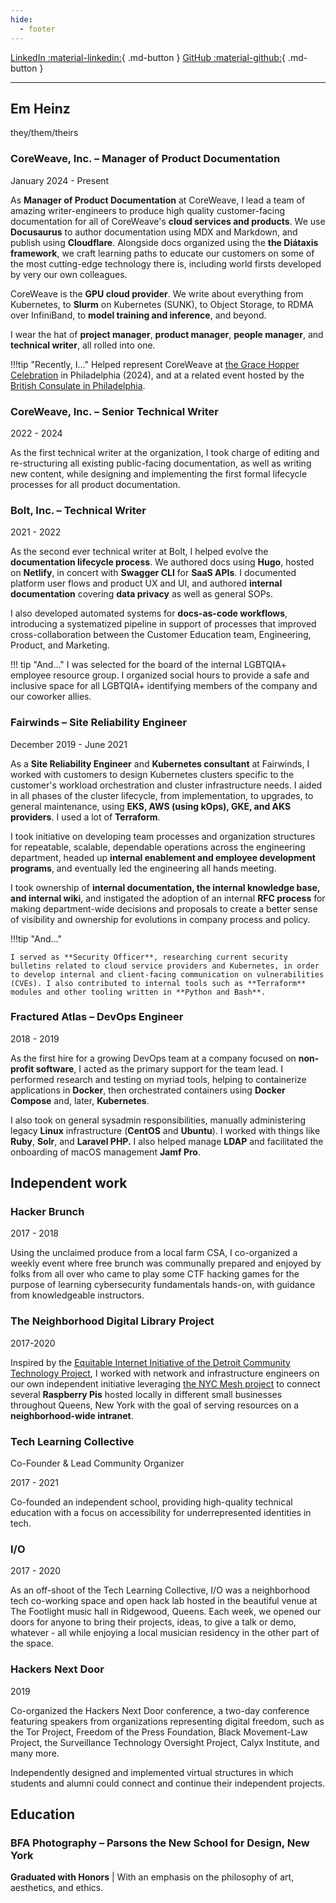 ```yaml
---
hide:
  - footer
---
```


[LinkedIn :material-linkedin:](https://www.linkedin.com/in/em-h-2b80992b3){ .md-button }
[GitHub :material-github:](https://github.com/microcosem){ .md-button }

---

## Em Heinz

they/them/theirs

### **CoreWeave, Inc.** – Manager of Product Documentation

January 2024 - Present

As **Manager of Product Documentation** at CoreWeave, I lead a team of amazing writer-engineers to produce high quality customer-facing documentation for all of CoreWeave's **cloud services and products**. We use **Docusaurus** to author documentation using MDX and Markdown, and publish using **Cloudflare**. Alongside docs organized using the **the Diátaxis framework**, we craft learning paths to educate our customers on some of the most cutting-edge technology there is, including world firsts developed by very our own colleagues.

CoreWeave is the **GPU cloud provider**. We write about everything from Kubernetes, to **Slurm** on Kubernetes (SUNK), to Object Storage, to RDMA over InfiniBand, to **model training and inference**, and beyond.

I wear the hat of **project manager**, **product manager**, **people manager**, and **technical writer**, all rolled into one.

!!!tip "Recently, I..."
    Helped represent CoreWeave at [the Grace Hopper Celebration](https://ghc.anitab.org/) in Philadelphia (2024), and at a related event hosted by the [British Consulate in Philadelphia](https://www.british-consulate.net/uk/United-Kingdom-Consular-Assistance-Philadelphia).

### **CoreWeave, Inc.** – Senior Technical Writer

2022 - 2024

As the first technical writer at the organization, I took charge of editing and re-structuring all existing public-facing documentation, as well as writing new content, while designing and implementing the first formal lifecycle processes for all product documentation.

### **Bolt, Inc.** – Technical Writer

2021 - 2022

As the second ever technical writer at Bolt, I helped evolve the **documentation lifecycle process**. We authored docs using **Hugo**, hosted on **Netlify**, in concert with **Swagger CLI** for **SaaS APIs**. I documented platform user flows and product UX and UI, and authored **internal documentation** covering **data privacy** as well as general SOPs.

I also developed automated systems for **docs-as-code workflows**, introducing a systematized pipeline in support of processes that improved cross-collaboration between the Customer Education team, Engineering, Product, and Marketing.

!!! tip "And..." 
    I was selected for the board of the internal LGBTQIA+ employee resource group. I organized social hours to provide a safe and inclusive space for all LGBTQIA+ identifying members of the company and our coworker allies.

### **Fairwinds** – Site Reliability Engineer

December 2019 - June 2021

As a **Site Reliability Engineer** and **Kubernetes consultant** at Fairwinds, I worked with customers to design Kubernetes clusters specific to the customer's workload orchestration and cluster infrastructure needs. I aided in all phases of the cluster lifecycle, from implementation, to upgrades, to general maintenance, using **EKS, AWS (using kOps), GKE, and AKS providers**. I used a lot of **Terraform**.

I took initiative on developing team processes and organization structures for repeatable, scalable, dependable operations across the engineering department, headed up **internal enablement and employee development programs**, and eventually led the engineering all hands meeting.

I took ownership of **internal documentation, the internal knowledge base, and internal wiki**, and instigated the adoption of an internal **RFC process** for making department-wide decisions and proposals to create a better sense of visibility and ownership for evolutions in company process and policy.

!!!tip "And..."

    I served as **Security Officer**, researching current security bulletins related to cloud service providers and Kubernetes, in order to develop internal and client-facing communication on vulnerabilities (CVEs). I also contributed to internal tools such as **Terraform** modules and other tooling written in **Python and Bash**.

### **Fractured Atlas** – DevOps Engineer

2018 - 2019

As the first hire for a growing DevOps team at a company focused on **non-profit software**, I acted as the primary support for the team lead. I performed research and testing on myriad tools, helping to containerize applications in **Docker**, then orchestrated containers using **Docker Compose** and, later, **Kubernetes**.

I also took on general sysadmin responsibilities, manually administering legacy **Linux** infrastructure (**CentOS** and **Ubuntu**). I worked with things like **Ruby**, **Solr**, and **Laravel PHP.** I also helped manage **LDAP** and facilitated the onboarding of macOS management **Jamf Pro**.

## Independent work

### Hacker Brunch

2017 - 2018

Using the unclaimed produce from a local farm CSA, I co-organized a weekly event where free brunch was communally prepared and enjoyed by folks from all over who came to play some CTF hacking games for the purpose of learning cybersecurity fundamentals hands-on, with guidance from knowledgeable instructors.

### The Neighborhood Digital Library Project

2017-2020

Inspired by the [Equitable Internet Initiative of the Detroit Community Technology Project](https://detroitcommunitytech.org/eii), I worked with network and infrastructure engineers on our own independent initiative leveraging [the NYC Mesh project](https://www.nycmesh.net) to connect several **Raspberry Pis** hosted locally in different small businesses throughout Queens, New York with the goal of serving resources on a **neighborhood-wide intranet**.

### Tech Learning Collective

Co-Founder & Lead Community Organizer

2017 - 2021

Co-founded an independent school, providing high-quality technical education with a focus on accessibility for underrepresented identities in tech.

### I/O

2017 - 2020

As an off-shoot of the Tech Learning Collective, I/O was a neighborhood tech co-working space and open hack lab hosted in the beautiful venue at The Footlight music hall in Ridgewood, Queens. Each week, we opened our doors for anyone to bring their projects, ideas, to give a talk or demo, whatever - all while enjoying a local musician residency in the other part of the space.

### Hackers Next Door

2019

Co-organized the Hackers Next Door conference, a two-day conference featuring speakers from organizations representing digital freedom, such as the Tor Project, Freedom of the Press Foundation, Black Movement-Law Project, the Surveillance Technology Oversight Project, Calyx Institute, and many more.

Independently designed and implemented virtual structures in which students and alumni could connect and continue their independent projects.


## Education

### **BFA Photography** – Parsons the New School for Design, New York 
**Graduated with Honors** | With an emphasis on the philosophy of art, aesthetics, and ethics.